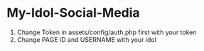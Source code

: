 # My-Idol-Social-Media

1. Change Token in  assets/config/auth.php first with your token
2. Change PAGE ID and USERNAME with your idol
